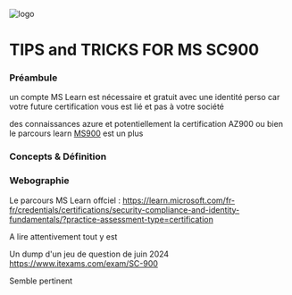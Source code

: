 ![logo](https://learn.microsoft.com/fr-fr/media/learn/certification/badges/microsoft-certified-fundamentals-badge.svg)

# TIPS and TRICKS FOR MS SC900

### Préambule

un compte MS Learn est nécessaire et gratuit avec une identité perso car votre future certification vous est lié et pas à votre société

des connaissances azure et potentiellement la certification AZ900 ou bien le parcours learn [MS900](https://learn.microsoft.com/fr-fr/credentials/certifications/azure-fundamentals/?practice-assessment-type=certification) est un plus

### Concepts & Définition




### Webographie

Le parcours MS Learn offciel :
https://learn.microsoft.com/fr-fr/credentials/certifications/security-compliance-and-identity-fundamentals/?practice-assessment-type=certification

A lire attentivement tout y est

Un dump d'un jeu de question de juin 2024
https://www.itexams.com/exam/SC-900

Semble pertinent

